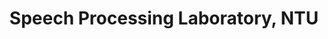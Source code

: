 ---
layout: page
title: Speech Processing Laboratory, NTU
type: time_table
importance: 3
category: research

contents:
  - title: Application of Self-Supervised Speech Representations
    year: 2020 - 2021
    description:
      - <a href="https://arxiv.org/abs/2104.02901">Disentangled speaker and phonetic information in self‐supervised speech representations</a> for the task of voice conversion (VC)
      - Proposed <a href="https://arxiv.org/abs/2010.14150">SOTA zero‐shot any‐to‐any VC</a> by learning sub‐phoneme alignments between utterances with Transformer attention
  - title: Speaker Representations
    year: 2020 - 2021
    description:
      - Proposed <a href="https://arxiv.org/abs/2103.04088">generative speaker embedding pre‐training</a> for speech synthesis
      - Won the 2nd prize of the <a href="http://challenge.ai.iqiyi.com/detail?raceId=5fb2688224954e0b48431fe0">IEEE ICASSP M2VoC Challenge</a> on low‐resource voice cloning
  - title: Prosody in Synthesized Speech
    year: 2019 - 2020
    description:
      - Developed <a href="https://arxiv.org/abs/2011.06465">hierarchical prosody modeling</a> in TTS
---